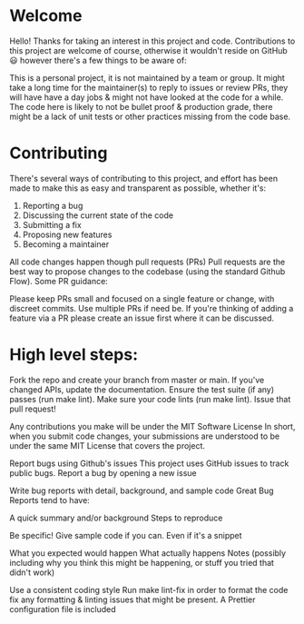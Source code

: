 # Welcome

Hello! Thanks for taking an interest in this project and code.
Contributions to this project are welcome of course, otherwise it wouldn't reside on GitHub 😃 however there's a few things to be aware of:

This is a personal project, it is not maintained by a team or group.
It might take a long time for the maintainer(s) to reply to issues or review PRs, they will have have a day jobs & might not have looked at the code for a while.
The code here is likely to not be bullet proof & production grade, there might be a lack of unit tests or other practices missing from the code base.

# Contributing
There's several ways of contributing to this project, and effort has been made to make this as easy and transparent as possible, whether it's:

1. Reporting a bug
2. Discussing the current state of the code
3. Submitting a fix
4. Proposing new features
5. Becoming a maintainer


All code changes happen though pull requests (PRs)
Pull requests are the best way to propose changes to the codebase (using the standard Github Flow).
Some PR guidance:

Please keep PRs small and focused on a single feature or change, with discreet commits. Use multiple PRs if need be.
If you're thinking of adding a feature via a PR please create an issue first where it can be discussed.

# High level steps:

Fork the repo and create your branch from master or main.
If you've changed APIs, update the documentation.
Ensure the test suite (if any) passes (run make lint).
Make sure your code lints (run make lint).
Issue that pull request!

Any contributions you make will be under the MIT Software License
In short, when you submit code changes, your submissions are understood to be under the same MIT License that covers the project.

Report bugs using Github's issues
This project uses GitHub issues to track public bugs. Report a bug by opening a new issue

Write bug reports with detail, background, and sample code
Great Bug Reports tend to have:

A quick summary and/or background
Steps to reproduce

Be specific!
Give sample code if you can. Even if it's a snippet

What you expected would happen
What actually happens
Notes (possibly including why you think this might be happening, or stuff you tried that didn't work)


Use a consistent coding style
Run make lint-fix in order to format the code fix any formatting & linting issues that might be present. A Prettier configuration file is included
 